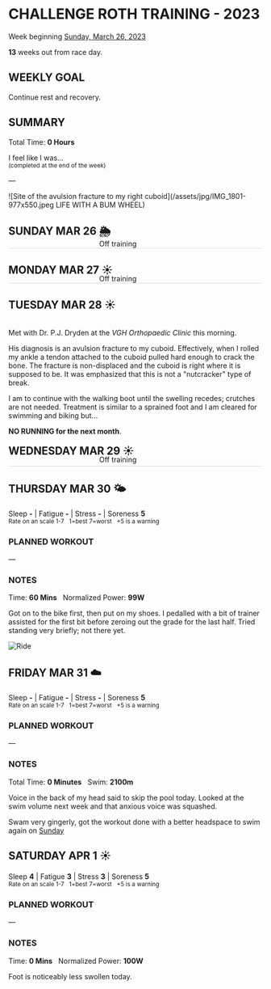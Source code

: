 # CHALLENGE ROTH TRAINING - 2023
Week beginning [Sunday, March 26, 2023](javascript:flick('sun');)

**13** weeks out from race day.

## WEEKLY GOAL
Continue rest and recovery.

## SUMMARY
Total Time: **0 Hours**

I feel like I was...
<br /><sup>(completed at the end of the week)</sup>

&mdash;

![Site of the avulsion fracture to my right cuboid](/assets/jpg/IMG_1801-977x550.jpeg LIFE WITH A BUM WHEEL)

## SUNDAY MAR 26 🌦
<p style="padding-left:180px;margin-top:-21px;border-bottom:1px solid #ddd;">Off training</p>

## MONDAY MAR 27 ☀️ 
<p style="padding-left:180px;margin-top:-21px;border-bottom:1px solid #ddd;">Off training</p>

## TUESDAY MAR 28 ☀️
  
<br />Met with Dr. P.J. Dryden at the _VGH Orthopaedic Clinic_ 
this morning.

His diagnosis is an avulsion fracture to my cuboid. 
Effectively, when I rolled my ankle a tendon attached to the 
cuboid pulled hard enough to crack the bone.  The fracture is 
non-displaced and the cuboid is right where it is supposed to 
be.  It was emphasized that this is not a "nutcracker" type of 
break.

I am to continue with the walking boot until the swelling 
recedes; crutches are not needed.  Treatment is similar to a 
sprained foot and I am cleared for swimming and biking but...   

**NO RUNNING for the next month**.


<h2 style="margin-top:18px;">WEDNESDAY MAR 29 ☀️</h2> 
<p style="padding:0 0 4px 180px;margin:-21px 0 7px 0;border-bottom:1px solid #ddd;">Off training</p>

<!---->
## THURSDAY MAR 30 🌤
Sleep **-** | Fatigue **-** | Stress **-** | Soreness **5**
<sup><br />Rate on an scale 1-7 &nbsp; 1=best 7=worst &nbsp; +5 is a warning</sup>

### PLANNED WORKOUT
&mdash;  

### NOTES
Time: **60 Mins** &nbsp; Normalized Power: **99W**

Got on to the bike first, then put on my shoes.  I pedalled with a bit of trainer assisted for the first bit before zeroing out the grade for the last half.  Tried standing very briefly; not there yet.

![Ride](/assets/jpg/image.jpeg)
<!---->
## FRIDAY MAR 31 ☁️
Sleep **-** | Fatigue **-** | Stress **-** | Soreness **5**
<sup><br />Rate on an scale 1-7 &nbsp; 1=best 7=worst &nbsp; +5 is a warning</sup>

### PLANNED WORKOUT
&mdash;  

### NOTES
Total Time: **0 Minutes** &nbsp; Swim: **2100m**

Voice in the back of my head said to skip the pool today.  Looked at the swim volume next week and that anxious voice was squashed.

Swam very gingerly, got the workout done with a better headspace to swim again on [Sunday](challenge2023-12weeksout?sun) 

<!---->
## SATURDAY APR 1 ☀️
Sleep **4** | Fatigue **3** | Stress **3** | Soreness **5**
<sup><br />Rate on an scale 1-7 &nbsp; 1=best 7=worst &nbsp; +5 is a warning</sup>

### PLANNED WORKOUT
&mdash;  

### NOTES
Time: **0 Mins** &nbsp; Normalized Power: **100W**

Foot is noticeably less swollen today.
